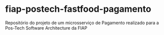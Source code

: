 # fiap-postech-fastfood-pagamento
Repositório do projeto de um microsserviço de Pagamento realizado para a Pos-Tech Software Architecture da FIAP
